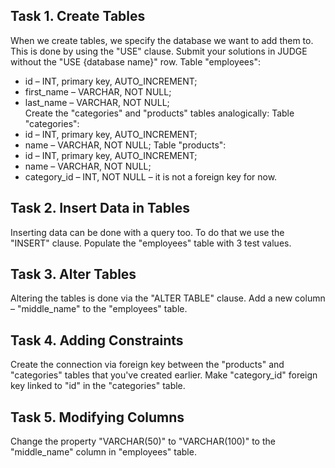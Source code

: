 ## Task 1. Create Tables	
When we create tables, we specify the database we want to add them to. This is done by using the "USE" clause.
Submit your solutions in JUDGE without the "USE {database name}" row.
Table "employees":
- id – INT, primary key, AUTO_INCREMENT;
- first_name – VARCHAR, NOT NULL; 
- last_name – VARCHAR, NOT NULL;  
Create the "categories" and "products" tables analogically:
Table "categories":
- id – INT, primary key, AUTO_INCREMENT;
- name – VARCHAR, NOT NULL; 
Table "products":
- id –  INT, primary key, AUTO_INCREMENT;
- name – VARCHAR, NOT NULL; 
- category_id – INT, NOT NULL – it is not a foreign key for now.



## Task 2. Insert Data in Tables
Inserting data can be done with a query too. To do that we use the "INSERT" clause. Populate the "employees" table with 3 test values.



## Task 3. Alter Tables
Altering the tables is done via the "ALTER TABLE" clause. Add a new column – "middle_name" to the "employees" table. 



## Task 4. Adding Constraints
Create the connection via foreign key between the "products" and "categories" tables that you've created earlier. Make "category_id" foreign key linked to "id" in the "categories" table. 



## Task 5. Modifying Columns
Change the property "VARCHAR(50)" to "VARCHAR(100)" to the "middle_name" column in "employees" table.
